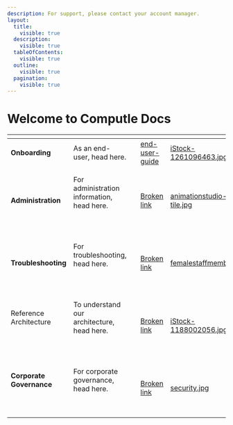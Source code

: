```yaml
---
description: For support, please contact your account manager.
layout:
  title:
    visible: true
  description:
    visible: true
  tableOfContents:
    visible: true
  outline:
    visible: true
  pagination:
    visible: true
---
```


# Welcome to Computle Docs

<table data-card-size="large" data-view="cards" data-full-width="true"><thead><tr><th></th><th></th><th></th><th data-hidden data-card-target data-type="content-ref"></th><th data-hidden data-card-cover data-type="files"></th></tr></thead><tbody><tr><td><strong>Onboarding</strong></td><td>As an end-user, head here.</td><td></td><td><a href="onboarding/end-user-guide/">end-user-guide</a></td><td><a href=".gitbook/assets/iStock-1261096463.jpg">iStock-1261096463.jpg</a></td></tr><tr><td><strong>Administration</strong></td><td><p>For administration information, head here.</p><p><br></p></td><td></td><td><a href="broken-reference">Broken link</a></td><td><a href=".gitbook/assets/animationstudio-tile.jpg">animationstudio-tile.jpg</a></td></tr><tr><td><strong>Troubleshooting</strong></td><td><p>For troubleshooting, head here.</p><p><br></p></td><td></td><td><a href="broken-reference">Broken link</a></td><td><a href=".gitbook/assets/femalestaffmember.jpg">femalestaffmember.jpg</a></td></tr><tr><td><p>Reference Architecture</p><p><br></p></td><td><p>To understand our architecture, head here.</p><p><br></p></td><td></td><td><a href="broken-reference">Broken link</a></td><td><a href=".gitbook/assets/iStock-1188002056.jpg">iStock-1188002056.jpg</a></td></tr><tr><td><p><strong>Corporate Governance</strong></p><p><br></p></td><td><p>For corporate governance, head here.</p><p><a href="https://docs.computle.com/onboarding/end-user-guide"><br></a></p></td><td></td><td><a href="broken-reference">Broken link</a></td><td><a href=".gitbook/assets/security.jpg">security.jpg</a></td></tr></tbody></table>

